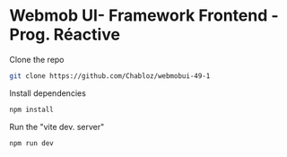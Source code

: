 # Webmob UI- Framework Frontend - Prog. Réactive

Clone the repo

```sh
git clone https://github.com/Chabloz/webmobui-49-1
```

Install dependencies

```sh
npm install
```

Run the "vite dev. server"

```sh
npm run dev
```